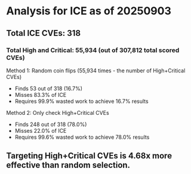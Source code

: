 # Analysis for ICE as of 20250903

## Total ICE CVEs: 318
### Total High and Critical: 55,934 (out of 307,812 total scored CVEs)

Method 1: Random coin flips (55,934 times - the number of High+Critical CVEs)
  - Finds 53 out of 318 (16.7%)
  - Misses 83.3% of ICE
  - Requires 99.9% wasted work to achieve 16.7% results

Method 2: Only check High+Critical CVEs
  - Finds 248 out of 318 (78.0%)
  - Misses 22.0% of ICE
  - Requires 99.6% wasted work to achieve 78.0% results

## Targeting High+Critical CVEs is 4.68x more effective than random selection.
